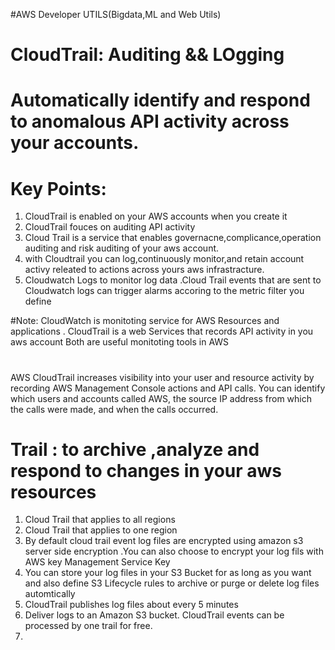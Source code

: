 #AWS Developer UTILS(Bigdata,ML and Web Utils)

# CloudTrail: Auditing && LOgging

# Automatically identify and respond to anomalous API activity across your accounts.

# Key Points:
   1. CloudTrail is enabled on your AWS accounts when you create it
   2. CloudTrail fouces on auditing API activity
   3. Cloud Trail is a service that enables governacne,complicance,operation auditing and risk auditing of your aws account.
   4. with Cloudtrail you can log,continuously monitor,and retain account activy releated to actions across yours aws infrastracture.
   5. Cloudwatch Logs to monitor log data .Cloud Trail events that are sent to Cloudwatch logs can trigger alarms accoring to the metric filter you define 
   
   
 #Note:
  CloudWatch is monitoting service for AWS Resources and applications .
  CloudTrail is a web Services that records API activity in you aws account 
  Both are useful monitoting tools in AWS 

# 

AWS CloudTrail increases visibility into your user and resource activity by recording AWS Management Console actions and API calls. You can identify which users and accounts called AWS, the source IP address from which the calls were made, and when the calls occurred.


# Trail : to archive ,analyze and respond to changes in your aws resources 
  1. Cloud Trail that applies to all regions
  2. Cloud Trail that applies to one region 
  3. By default cloud trail event log files are encrypted using amazon s3 server side encryption .You can also choose to encrypt your log fils with AWS key Management Service Key
  4. You can store your log files in your S3 Bucket for as long as you want and also define S3 Lifecycle rules to archive or purge or delete log files automtically
  5. CloudTrail publishes log files about every 5 minutes 
  2. Deliver logs to an Amazon S3 bucket. CloudTrail events can be processed by one trail for free. 
  2. 